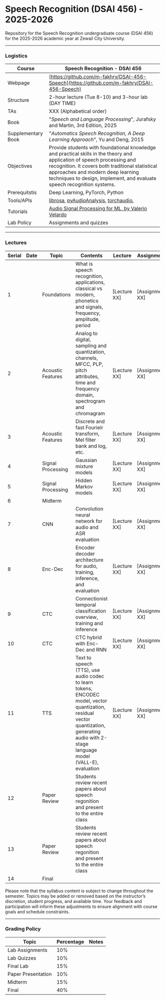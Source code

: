#  Speech Recognition (DSAI 456) - 2025-2026

Repository for the Speech Recognition undergraduate course (DSAI 456) for the 2025-2026 academic year at Zewail City University. 

---

### Logistics

Course | Speech Recognition - DSAI 456
---|----
Webpage| [https://github.com/m-fakhry/DSAI-456-Speech](https://github.com/m-fakhry/DSAI-456-Speech)
Structure | 2-hour lecture (Tue 8-10) and 3-hour lab (DAY TIME)
TAs | XXX (Alphabetical order)
Book | "_Speech and Language Processing_", Jurafsky and Martin, 3rd Edition, 2025
Supplementary Book| "_Automatics Speech Recognition, A Deep Learning Approach_", Yu and Deng, 2015 
Objectives | Provide students with foundational knowledge and practical skills in the theory and application of speech processing and recognition. It covers both traditional statistical approaches and modern deep learning techniques to design, implement, and evaluate speech recognition systems.
Prerequitstis | Deep Learning, PyTorch, Python
Tools/APIs |  [librosa](https://librosa.org/doc/latest/index.html), [pyAudioAnalysis](https://github.com/tyiannak/pyAudioAnalysis), [torchaudio](https://github.com/pytorch/audio), 
Tutorials | [Audio Signal Processing for ML, by Valerio Velardo](https://www.youtube.com/playlist?list=PL-wATfeyAMNqIee7cH3q1bh4QJFAaeNv0)
Lab Policy| Assignments and quizzes

---

### Lectures

Serial| Date |Topic | Contents | Lecture | Assignment
---|---|---|---|---|---
1| | Foundations | What is speech recognition, applications, classical vs modern, phonetics and signals, frequency, amplitude, period | [Lecture XX] | [Assignment XX]
2| | Acoustic Features | Analog to digital, sampling and quantization, channels, MFCC, PLP, pitch attributes, time and frequency domain, spectrogram and chromagram | [Lecture XX] | [Assignment XX]
3| | Acoustic Features | Discrete and fast Fourieir transform, Mel filter bank and log, etc.  | [Lecture XX] | [Assignment XX]
4| | Signal Processing | Gaussian mixture models  | [Lecture XX] | [Assignment XX]
5| | Signal Processing | Hidden Markov models  | [Lecture XX] | [Assignment XX]
6| | Midterm | | | 
7| | CNN | Convolution neural network  for audio and ASR evaluation | [Lecture XX] | [Assignment XX]
8| | Enc-Dec | Encoder decoder architecture for audio, training, inference, and evaluation | [Lecture XX] | [Assignment XX]
9| | CTC | Connectionist temporal classification overview,  training and inference | [Lecture XX] | [Assignment XX]
10| | CTC | CTC hybrid with Enc-Dec and RNN| [Lecture XX] | [Assignment XX]
11| | TTS | Text to speech (TTS), use audio codec to learn tokens, ENCODEC model, vector quantization, residual vector quantization, generating audio with 2-stage language model (VALL-E), evaluation | [Lecture XX] | [Assignment XX]
12| | Paper Review | Students review recent papers about speech regonition and present to the entire class | | 
13| | Paper Review | Students review recent papers about speech regonition and present to the entire class | | 
14| | Final | | | 

Please note that the syllabus content is subject to change throughout the semester. Topics may be added or removed based on the instructor’s discretion, student progress, and available time. Your feedback and participation will inform these adjustments to ensure alignment with course goals and schedule constraints.

--- 

### Grading Policy 

Topic| Percentage | Notes
---|---|---
Lab Assignments | 10% | 
Lab Quizzes | 10% | 
Final Lab | 15% | 
Paper Presentation | 10% | 
Midterm | 15% | 
Final | 40% | 
